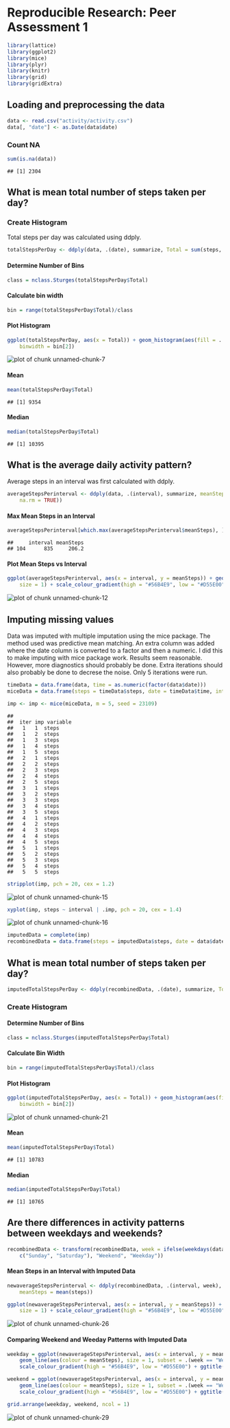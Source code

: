 # Reproducible Research: Peer Assessment 1

```r
library(lattice)
library(ggplot2)
library(mice)
library(plyr)
library(knitr)
library(grid)
library(gridExtra)
```

## Loading and preprocessing the data

```r
data <- read.csv("activity/activity.csv")
data[, "date"] <- as.Date(data$date)
```

### Count NA

```r
sum(is.na(data))
```

```
## [1] 2304
```

## What is mean total number of steps taken per day?
### Create Histogram

Total steps per day was calculated using ddply.

```r
totalStepsPerDay <- ddply(data, .(date), summarize, Total = sum(steps, na.rm = TRUE))
```

#### Determine Number of Bins

```r
class = nclass.Sturges(totalStepsPerDay$Total)
```

#### Calculate bin width

```r
bin = range(totalStepsPerDay$Total)/class
```

#### Plot Histogram 

```r
ggplot(totalStepsPerDay, aes(x = Total)) + geom_histogram(aes(fill = ..count..), 
    binwidth = bin[2])
```

![plot of chunk unnamed-chunk-7](figure/unnamed-chunk-7.png) 


#### Mean

```r
mean(totalStepsPerDay$Total)
```

```
## [1] 9354
```

#### Median

```r
median(totalStepsPerDay$Total)
```

```
## [1] 10395
```



## What is the average daily activity pattern?

Average steps in an interval was first calculated with ddply.

```r
averageStepsPerinterval <- ddply(data, .(interval), summarize, meanSteps = mean(steps, 
    na.rm = TRUE))
```

#### Max Mean Steps in an Interval

```r
averageStepsPerinterval[which.max(averageStepsPerinterval$meanSteps), ]
```

```
##     interval meanSteps
## 104      835     206.2
```

#### Plot Mean Steps vs Interval

```r
ggplot(averageStepsPerinterval, aes(x = interval, y = meanSteps)) + geom_line(aes(colour = meanSteps), 
    size = 1) + scale_colour_gradient(high = "#56B4E9", low = "#D55E00")
```

![plot of chunk unnamed-chunk-12](figure/unnamed-chunk-12.png) 


## Imputing missing values
Data was imputed with multiple imputation using the mice package. The method used was predictive mean matching. An extra column was added where the date column is converted to a factor and then a numeric. I did this to make imputing with mice package work. Results seem reasonable. However, more diagnostics should probably be done. Extra iterations should also probably be done to decrese the noise. Only 5 iterations were run.

```r
timeData = data.frame(data, time = as.numeric(factor(data$date)))
miceData = data.frame(steps = timeData$steps, date = timeData$time, interval = timeData$interval)
```



```r
imp <- imp <- mice(miceData, m = 5, seed = 23109)
```

```
## 
##  iter imp variable
##   1   1  steps
##   1   2  steps
##   1   3  steps
##   1   4  steps
##   1   5  steps
##   2   1  steps
##   2   2  steps
##   2   3  steps
##   2   4  steps
##   2   5  steps
##   3   1  steps
##   3   2  steps
##   3   3  steps
##   3   4  steps
##   3   5  steps
##   4   1  steps
##   4   2  steps
##   4   3  steps
##   4   4  steps
##   4   5  steps
##   5   1  steps
##   5   2  steps
##   5   3  steps
##   5   4  steps
##   5   5  steps
```


```r
stripplot(imp, pch = 20, cex = 1.2)
```

![plot of chunk unnamed-chunk-15](figure/unnamed-chunk-15.png) 



```r
xyplot(imp, steps ~ interval | .imp, pch = 20, cex = 1.4)
```

![plot of chunk unnamed-chunk-16](figure/unnamed-chunk-16.png) 



```r
imputedData = complete(imp)
recombinedData = data.frame(steps = imputedData$steps, date = data$date, interval = imputedData$interval)
```

## What is mean total number of steps taken per day?

```r
imputedTotalStepsPerDay <- ddply(recombinedData, .(date), summarize, Total = sum(steps))
```


### Create Histogram
#### Determine Number of Bins

```r
class = nclass.Sturges(imputedTotalStepsPerDay$Total)
```

#### Calculate Bin Width

```r
bin = range(imputedTotalStepsPerDay$Total)/class
```

#### Plot Histogram 

```r
ggplot(imputedTotalStepsPerDay, aes(x = Total)) + geom_histogram(aes(fill = ..count..), 
    binwidth = bin[2])
```

![plot of chunk unnamed-chunk-21](figure/unnamed-chunk-21.png) 


#### Mean

```r
mean(imputedTotalStepsPerDay$Total)
```

```
## [1] 10783
```

#### Median

```r
median(imputedTotalStepsPerDay$Total)
```

```
## [1] 10765
```

## Are there differences in activity patterns between weekdays and weekends?

```r
recombinedData <- transform(recombinedData, week = ifelse(weekdays(data$date) %in% 
    c("Sunday", "Saturday"), "Weekend", "Weekday"))
```


#### Mean Steps in an Interval with Imputed Data

```r
newaverageStepsPerinterval <- ddply(recombinedData, .(interval, week), summarize, 
    meanSteps = mean(steps))
```



```r
ggplot(newaverageStepsPerinterval, aes(x = interval, y = meanSteps)) + geom_line(aes(colour = meanSteps), 
    size = 1) + scale_colour_gradient(high = "#56B4E9", low = "#D55E00")
```

![plot of chunk unnamed-chunk-26](figure/unnamed-chunk-26.png) 

#### Comparing Weekend and Weeday Patterns with Imputed Data

```r
weekday = ggplot(newaverageStepsPerinterval, aes(x = interval, y = meanSteps)) + 
    geom_line(aes(colour = meanSteps), size = 1, subset = .(week == "Weekday")) + 
    scale_colour_gradient(high = "#56B4E9", low = "#D55E00") + ggtitle("Weekday")
```


```r
weekend = ggplot(newaverageStepsPerinterval, aes(x = interval, y = meanSteps)) + 
    geom_line(aes(colour = meanSteps), size = 1, subset = .(week == "Weekend")) + 
    scale_colour_gradient(high = "#56B4E9", low = "#D55E00") + ggtitle("Weekend")
```


```r
grid.arrange(weekday, weekend, ncol = 1)
```

![plot of chunk unnamed-chunk-29](figure/unnamed-chunk-29.png) 

